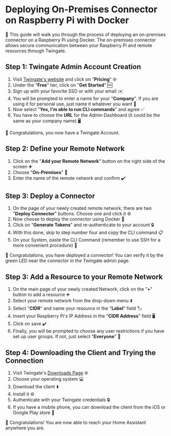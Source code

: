 # Deploying On-Premises Connector on Raspberry Pi with Docker

🚀 This guide will walk you through the process of deploying an on-premises connector on a Raspberry Pi using Docker. The on-premises connector allows secure communication between your Raspberry Pi and remote resources through Twingate.

## Step 1: Twingate Admin Account Creation

1. Visit [Twingate's website](https://www.twingate.com/) and click on "**Pricing**" 🌐
2. Under the "**Free**" tier, click on "**Get Started**" 🆓
3. Sign up with your favorite SSO or with your email ✉️
4. You will be prompted to enter a name for your "**Company**". If you are using it for personal use, just name it whatever you want 🏢
5. Now select "**Yes, I'm able to run CLI commands**" and agree ✅
6. You have to choose the **URL** for the Admin Dashboard (it could be the same as your company name) 🖥️

🎉 Congratulations, you now have a Twingate Account.

## Step 2: Define your Remote Network

1. Click on the "**Add your Remote Network**" button on the right side of the screen ➕
2. Choose "**On-Premises**" 🏢
3. Enter the name of the remote network and confirm ✔️

## Step 3: Deploy a Connector

1. On the page of your newly created remote network, there are two "**Deploy Connector**" buttons. Choose one and click it ⚙️
2. Now choose to deploy the connector using Docker 🐳
3. Click on "**Generate Tokens**" and re-authenticate to your account 🔒
4. With this done, skip to step number four and copy the CLI command 📋
5. On your System, paste the CLI Command (remember to use SSH for a more convenient procedure) 🍓

🎉 Congratulations, you have deployed a connector! You can verify it by the green LED near the connector in the Twingate admin page.

## Step 3: Add a Resource to your Remote Network

1. On the main page of your newly created Network, click on the "**+**" button to add a resource ➕
2. Select your remote network from the drop-down menu ⬇️
3. Select "**CIDR**" and name your resource in the "**Label**" field 🏷️
4. Insert your Raspberry Pi's IP Address in the "**CIDR Address**" field 🖥️
5. Click on save ✔️
6. Finally, you will be prompted to choose any user restrictions if you have set up user groups. If not, just select "**Everyone**" 👥

## Step 4: Downloading the Client and Trying the Connection

1. Visit Twingate's [Downloads Page](https://www.twingate.com/download) 🌐
2. Choose your operating system 💻
3. Download the client ⬇️
4. Install it ⚙️
5. Authenticate with your Twingate credentials 🔒
6. If you have a mobile phone, you can download the client from the iOS or Google Play store 📱

🎉 Congratulations! You are now able to reach your Home Assistant anywhere you are.
